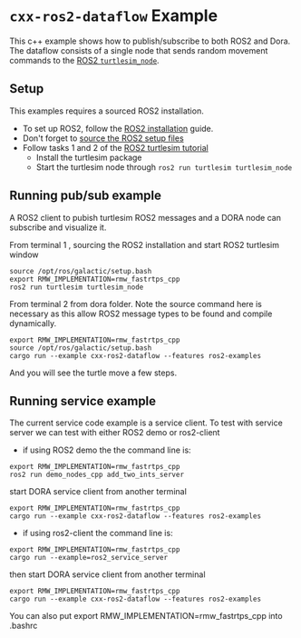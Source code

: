 # `cxx-ros2-dataflow` Example

This c++ example shows how to publish/subscribe to both ROS2 and Dora. The dataflow consists of a single node that sends random movement commands to the [ROS2 `turtlesim_node`](https://docs.ros.org/en/iron/Tutorials/Beginner-CLI-Tools/Introducing-Turtlesim/Introducing-Turtlesim.html).

## Setup

This examples requires a sourced ROS2 installation.

- To set up ROS2, follow the [ROS2 installation](https://docs.ros.org/en/iron/Installation.html) guide.
- Don't forget to [source the ROS2 setup files](https://docs.ros.org/en/iron/Tutorials/Beginner-CLI-Tools/Configuring-ROS2-Environment.html#source-the-setup-files)
- Follow tasks 1 and 2 of the [ROS2 turtlesim tutorial](https://docs.ros.org/en/iron/Tutorials/Beginner-CLI-Tools/Introducing-Turtlesim/Introducing-Turtlesim.html#id3)
  - Install the turtlesim package
  - Start the turtlesim node through `ros2 run turtlesim turtlesim_node`

## Running pub/sub example

A ROS2 client to pubish turtlesim ROS2 messages and a DORA node can subscribe and visualize it.

From terminal 1 , sourcing the ROS2 installation and start ROS2 turtlesim window
```
source /opt/ros/galactic/setup.bash
export RMW_IMPLEMENTATION=rmw_fastrtps_cpp
ros2 run turtlesim turtlesim_node
```

From terminal 2 from dora folder. Note the source command here is necessary as this allow ROS2 message types to be found and compile dynamically.
```
export RMW_IMPLEMENTATION=rmw_fastrtps_cpp
source /opt/ros/galactic/setup.bash
cargo run --example cxx-ros2-dataflow --features ros2-examples
```
And you will see the turtle move a few steps.

## Running service example
The current service code example is a service client. To test with service server we can test with either ROS2 demo or ros2-client
- if using ROS2 demo the the command line is:
```
export RMW_IMPLEMENTATION=rmw_fastrtps_cpp
ros2 run demo_nodes_cpp add_two_ints_server
```

start DORA service client from another terminal
```
export RMW_IMPLEMENTATION=rmw_fastrtps_cpp
cargo run --example cxx-ros2-dataflow --features ros2-examples
```

- if using ros2-client the command line is:
```
export RMW_IMPLEMENTATION=rmw_fastrtps_cpp
cargo run --example=ros2_service_server
```

then start DORA service client from another terminal
```
export RMW_IMPLEMENTATION=rmw_fastrtps_cpp
cargo run --example cxx-ros2-dataflow --features ros2-examples
```

You can also put export RMW_IMPLEMENTATION=rmw_fastrtps_cpp into .bashrc

